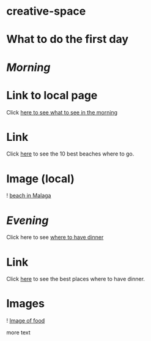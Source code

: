 # creative-space

# **What to do the first day** 

# *Morning*

# Link to local page

Click [here to see what to see in the morning](Malaga-travel-guide/morning.md)

# Link 

Click [here](https://theculturetrip.com/europe/spain/articles/top-8-most-beautiful-beaches-in-malaga/) to see the 10 best beaches where to go.

# Image (local)

! [beach in Malaga](malagabeach.jpeg)

# *Evening*

Click here to see [where to have dinner](Malaga-travel-guide/evening.md)

# Link

Click [here](https://visitsouthernspain.com/where-to-eat-in-malaga/) to see the best places where to have dinner.

# Images

! [Image of food](https://visitsouthernspain.com/wp-content/uploads/2020/07/Canva-Spanish-tapas-food-border-frame-768x513.jpg.webp)
 
 more text